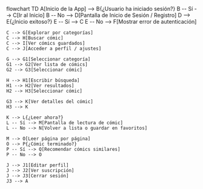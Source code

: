 flowchart TD
    A[Inicio de la App] --> B{¿Usuario ha iniciado sesión?}
    B -- Sí --> C[Ir al Inicio]
    B -- No --> D[Pantalla de Inicio de Sesión / Registro]
    D --> E{¿Inicio exitoso?}
    E -- Sí --> C
    E -- No --> F[Mostrar error de autenticación]

    C --> G[Explorar por categorías]
    C --> H[Buscar cómic]
    C --> I[Ver cómics guardados]
    C --> J[Acceder a perfil / ajustes]

    G --> G1[Seleccionar categoría]
    G1 --> G2[Ver lista de cómics]
    G2 --> G3[Seleccionar cómic]

    H --> H1[Escribir búsqueda]
    H1 --> H2[Ver resultados]
    H2 --> H3[Seleccionar cómic]

    G3 --> K[Ver detalles del cómic]
    H3 --> K

    K --> L{¿Leer ahora?}
    L -- Sí --> M[Pantalla de lectura de cómic]
    L -- No --> N[Volver a lista o guardar en favoritos]

    M --> O[Leer página por página]
    O --> P{¿Cómic terminado?}
    P -- Sí --> Q[Recomendar cómics similares]
    P -- No --> O

    J --> J1[Editar perfil]
    J --> J2[Ver suscripción]
    J --> J3[Cerrar sesión]
    J3 --> A

